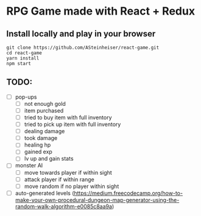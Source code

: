 # RPG Game made with React + Redux

## Install locally and play in your browser
```
git clone https://github.com/ASteinheiser/react-game.git
cd react-game
yarn install
npm start
```

## TODO:
- [ ] pop-ups
  - [ ] not enough gold
  - [ ] item purchased
  - [ ] tried to buy item with full inventory
  - [ ] tried to pick up item with full inventory
  - [ ] dealing damage
  - [ ] took damage
  - [ ] healing hp
  - [ ] gained exp
  - [ ] lv up and gain stats
- [ ] monster AI
  - [ ] move towards player if within sight
  - [ ] attack player if within range
  - [ ] move random if no player within sight
- [ ] auto-generated levels (https://medium.freecodecamp.org/how-to-make-your-own-procedural-dungeon-map-generator-using-the-random-walk-algorithm-e0085c8aa9a)
